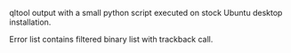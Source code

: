 qltool output with a small python script executed on stock Ubuntu desktop installation.

Error list contains filtered binary list with trackback call.
